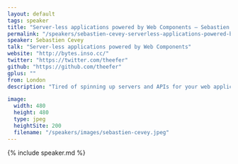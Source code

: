 ```yaml
---
layout: default
tags: speaker
title: "Server-less applications powered by Web Components – Sebastien Cevey"
permalink: "/speakers/sebastien-cevey-serverless-applications-powered-by-web-components.html"
speaker: Sebastien Cevey
talk: "Server-less applications powered by Web Components"
website: "http://bytes.inso.cc/"
twitter: "https://twitter.com/theefer"
github: "https://github.com/theefer"
gplus: ""
from: London
description: "Tired of spinning up servers and APIs for your web applications? Fed up with writing custom scripts to graph your metrics?\n\nAt the Guardian, we have built Web Components that fetch deployment and monitoring stats and pipe the data into customisable graphs, so that you can assemble live dashboards in plain HTML without having to write any JavaScript. By relying on open APIs and the AWS JavaScript SDK, the custom elements can run off static pages in your browser and talk directly to your monitoring APIs (Graphite, AWS CloudWatch, etc.) without any intermediate server.\n\nThis talk will demonstrate both the nascent world of the 2-tiered web architecture, which sees browsers directly access cloud services, and the declarative power of the Web, where rich functionalities can be obtained by combining simple Web Components."

image: 
  width: 480
  height: 480
  type: jpeg
  heightSite: 200
  filename: "/speakers/images/sebastien-cevey.jpeg"
---
```


{% include speaker.md %}
